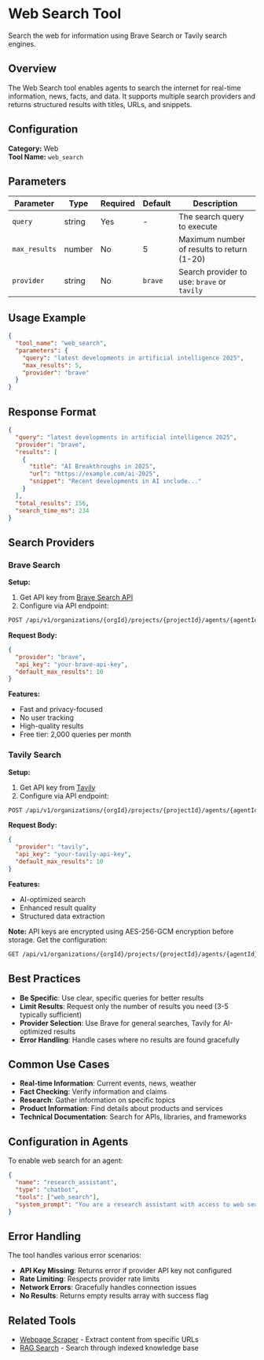 # Web Search Tool

Search the web for information using Brave Search or Tavily search engines.

## Overview

The Web Search tool enables agents to search the internet for real-time information, news, facts, and data. It supports multiple search providers and returns structured results with titles, URLs, and snippets.

## Configuration

**Category:** Web  
**Tool Name:** `web_search`

## Parameters

| Parameter     | Type   | Required | Default | Description                                 |
| ------------- | ------ | -------- | ------- | ------------------------------------------- |
| `query`       | string | Yes      | -       | The search query to execute                 |
| `max_results` | number | No       | 5       | Maximum number of results to return (1-20)  |
| `provider`    | string | No       | `brave` | Search provider to use: `brave` or `tavily` |

## Usage Example

```json
{
  "tool_name": "web_search",
  "parameters": {
    "query": "latest developments in artificial intelligence 2025",
    "max_results": 5,
    "provider": "brave"
  }
}
```

## Response Format

```json
{
  "query": "latest developments in artificial intelligence 2025",
  "provider": "brave",
  "results": [
    {
      "title": "AI Breakthroughs in 2025",
      "url": "https://example.com/ai-2025",
      "snippet": "Recent developments in AI include..."
    }
  ],
  "total_results": 156,
  "search_time_ms": 234
}
```

## Search Providers

### Brave Search

**Setup:**

1. Get API key from [Brave Search API](https://brave.com/search/api/)
2. Configure via API endpoint:

```bash
POST /api/v1/organizations/{orgId}/projects/{projectId}/agents/{agentId}/web-search-config
```

**Request Body:**

```json
{
  "provider": "brave",
  "api_key": "your-brave-api-key",
  "default_max_results": 10
}
```

**Features:**

- Fast and privacy-focused
- No user tracking
- High-quality results
- Free tier: 2,000 queries per month

### Tavily Search

**Setup:**

1. Get API key from [Tavily](https://tavily.com/)
2. Configure via API endpoint:

```bash
POST /api/v1/organizations/{orgId}/projects/{projectId}/agents/{agentId}/web-search-config
```

**Request Body:**

```json
{
  "provider": "tavily",
  "api_key": "your-tavily-api-key",
  "default_max_results": 10
}
```

**Features:**

- AI-optimized search
- Enhanced result quality
- Structured data extraction

**Note:** API keys are encrypted using AES-256-GCM encryption before storage. Get the configuration:

```bash
GET /api/v1/organizations/{orgId}/projects/{projectId}/agents/{agentId}/web-search-config
```

## Best Practices

- **Be Specific**: Use clear, specific queries for better results
- **Limit Results**: Request only the number of results you need (3-5 typically sufficient)
- **Provider Selection**: Use Brave for general searches, Tavily for AI-optimized results
- **Error Handling**: Handle cases where no results are found gracefully

## Common Use Cases

- **Real-time Information**: Current events, news, weather
- **Fact Checking**: Verify information and claims
- **Research**: Gather information on specific topics
- **Product Information**: Find details about products and services
- **Technical Documentation**: Search for APIs, libraries, and frameworks

## Configuration in Agents

To enable web search for an agent:

```json
{
  "name": "research_assistant",
  "type": "chatbot",
  "tools": ["web_search"],
  "system_prompt": "You are a research assistant with access to web search..."
}
```

## Error Handling

The tool handles various error scenarios:

- **API Key Missing**: Returns error if provider API key not configured
- **Rate Limiting**: Respects provider rate limits
- **Network Errors**: Gracefully handles connection issues
- **No Results**: Returns empty results array with success flag

## Related Tools

- [Webpage Scraper](/tools/webpage-scraper) - Extract content from specific URLs
- [RAG Search](/tools/rag-search) - Search through indexed knowledge base
